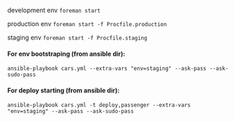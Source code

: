 development env ```foreman start```

production env ```foreman start -f Procfile.production```

staging env ```foreman start -f Procfile.staging```

#### For env bootstraping (from ansible dir):
```ansible-playbook cars.yml --extra-vars "env=staging" --ask-pass --ask-sudo-pass```
#### For deploy starting (from ansible dir):
```ansible-playbook cars.yml -t deploy,passenger --extra-vars "env=staging" --ask-pass --ask-sudo-pass```
